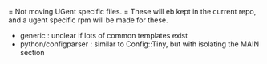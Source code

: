 = Not moving UGent specific files. =
These will eb kept in the current repo, and a ugent specific rpm will be made for these.
 * generic : unclear if lots of common templates exist
 * python/configparser : similar to Config::Tiny, but with isolating the MAIN section
